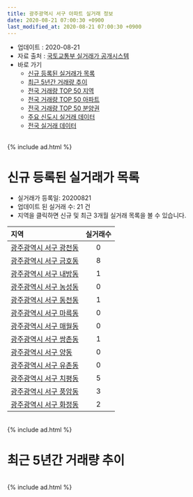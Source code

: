 ```yaml
---
title: 광주광역시 서구 아파트 실거래 정보
date: 2020-08-21 07:00:30 +0900
last_modified_at: 2020-08-21 07:00:30 +0900
---
```


* 업데이트 : 2020-08-21
* 자료 출처 : [국토교통부 실거래가 공개시스템](http://rt.molit.go.kr)
* 바로 가기
    * [신규 등록된 실거래가 목록](#신규-등록된-실거래가-목록)
    * [최근 5년간 거래량 추이](#최근-5년간-거래량-추이)
    * [전국 거래량 TOP 50 지역](https://inasie.github.io/apt-trade-info/최근-3개월-전국에서-가장-거래가-많이-발생한-지역)
    * [전국 거래량 TOP 50 아파트](https://inasie.github.io/apt-trade-info/최근-3개월-전국에서-가장-거래가-많이-발생한-아파트)
    * [전국 거래량 TOP 50 분양권](https://inasie.github.io/apt-trade-info/최근-3개월-전국에서-가장-거래가-많이-발생한-분양권)
    * [주요 신도시 실거래 데이터](https://inasie.github.io/apt-trade-info/주요-신도시)
    * [전국 실거래 데이터](https://inasie.github.io/apt-trade-info/전국)

<br>
{% include ad.html %}
<br>

# 신규 등록된 실거래가 목록
* 실거래가 등록일: 20200821
* 업데이트 된 실거래 수: 21 건
* 지역을 클릭하면 신규 및 최근 3개월 실거래 목록을 볼 수 있습니다.


|지역|실거래수|
|:---|:---:|
|[광주광역시 서구 광천동](https://inasie.github.io/apt-trade-info/광주광역시-서구-광천동)|0|
|[광주광역시 서구 금호동](https://inasie.github.io/apt-trade-info/광주광역시-서구-금호동)|8|
|[광주광역시 서구 내방동](https://inasie.github.io/apt-trade-info/광주광역시-서구-내방동)|1|
|[광주광역시 서구 농성동](https://inasie.github.io/apt-trade-info/광주광역시-서구-농성동)|0|
|[광주광역시 서구 동천동](https://inasie.github.io/apt-trade-info/광주광역시-서구-동천동)|1|
|[광주광역시 서구 마륵동](https://inasie.github.io/apt-trade-info/광주광역시-서구-마륵동)|0|
|[광주광역시 서구 매월동](https://inasie.github.io/apt-trade-info/광주광역시-서구-매월동)|0|
|[광주광역시 서구 쌍촌동](https://inasie.github.io/apt-trade-info/광주광역시-서구-쌍촌동)|1|
|[광주광역시 서구 양동](https://inasie.github.io/apt-trade-info/광주광역시-서구-양동)|0|
|[광주광역시 서구 유촌동](https://inasie.github.io/apt-trade-info/광주광역시-서구-유촌동)|0|
|[광주광역시 서구 치평동](https://inasie.github.io/apt-trade-info/광주광역시-서구-치평동)|5|
|[광주광역시 서구 풍암동](https://inasie.github.io/apt-trade-info/광주광역시-서구-풍암동)|3|
|[광주광역시 서구 화정동](https://inasie.github.io/apt-trade-info/광주광역시-서구-화정동)|2|


<br>
{% include ad.html %}
<br>

# 최근 5년간 거래량 추이


<div style="width:100%;">
    <canvas id="deal_progress" height="200"></canvas>
</div>

<script>
new Chart(document.getElementById("deal_progress"), {
    type: 'line',
    data: {
        labels: ['201508','201509','201510','201511','201512','201601','201602','201603','201604','201605','201606','201607','201608','201609','201610','201611','201612','201701','201702','201703','201704','201705','201706','201707','201708','201709','201710','201711','201712','201801','201802','201803','201804','201805','201806','201807','201808','201809','201810','201811','201812','201901','201902','201903','201904','201905','201906','201907','201908','201909','201910','201911','201912','202001','202002','202003','202004','202005','202006','202007','202008'],
        datasets: [{
            label: '매매',
            pointRadius: 1,
            data: [326, 322, 400, 345, 295, 261, 284, 415, 380, 361, 398, 418, 434, 462, 630, 451, 378, 330, 470, 495, 400, 503, 529, 443, 447, 521, 344, 451, 369, 525, 546, 677, 503, 521, 514, 440, 572, 542, 520, 403, 336, 335, 312, 306, 283, 285, 351, 378, 348, 353, 472, 435, 607, 513, 605, 534, 410, 423, 553, 539, 149],
            borderColor: "rgba(255, 201, 14, 1)",
            backgroundColor: "rgba(255, 201, 14, 0.5)",
            fill: false,
            lineTension: 0
        },{
            label: '전월세',
            pointRadius: 1,
            data: [192, 165, 175, 171, 184, 250, 246, 289, 310, 306, 309, 281, 257, 215, 267, 189, 201, 211, 254, 248, 182, 197, 196, 187, 223, 220, 186, 217, 198, 275, 215, 265, 217, 247, 218, 235, 209, 202, 302, 239, 262, 290, 232, 254, 214, 199, 217, 245, 245, 281, 327, 269, 239, 323, 315, 277, 246, 272, 247, 195, 48],
            borderColor: "rgba(0, 141, 185, 1)",
            backgroundColor: "rgba(0, 141, 185, 0.5)",
            fill: false,
            lineTension: 0
        }
        ]
    },
    options: {
        responsive: true,
        title: {
            display: false
        },
        tooltips: {
            mode: 'index',
            intersect: false
        },
        hover: {
            mode: 'nearest',
            intersect: true
        },
        scales: {
            xAxes: [{
                display: true,
                scaleLabel: {
                    display: true,
                    labelString: '년/월'
                }
            }],
            yAxes: [{
                display: true,
                ticks: {
                    suggestedMin: 0,
                },
                scaleLabel: {
                    display: true,
                    labelString: '실거래 수'
                }
            }]
        }
    }
});

</script>


<br>
{% include ad.html %}
<br>


